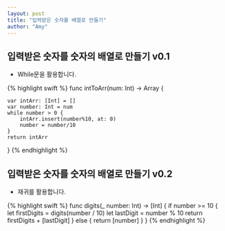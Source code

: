 ```yaml
---
layout: post
title: "입력받은 숫자를 배열로 만들기"
author: "Amy"
---
```


## 입력받은 숫자를 숫자의 배열로 만들기 v0.1
- While문을 활용합니다.

{% highlight swift %}
func intToArr(num: Int) -> Array<Int> {
    
    var intArr: [Int] = []
    var number: Int = num
    while number > 0 {
        intArr.insert(number%10, at: 0)
        number = number/10
    }
    return intArr
}
{% endhighlight %}

## 입력받은 숫자를 숫자의 배열로 만들기 v0.2
- 재귀를 활용합니다.

{% highlight swift %}
func digits(_ number: Int) -> [Int] {
    if number >= 10 {
        let firstDigits = digits(number / 10)
        let lastDigit = number % 10
        return firstDigits + [lastDigit]
    } else {
        return [number]
    }
}
{% endhighlight %}

